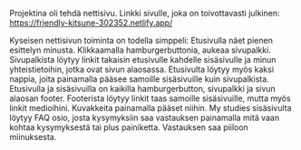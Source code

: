 Projektina oli tehdä nettisivu. Linkki sivulle, joka on toivottavasti julkinen: https://friendly-kitsune-302352.netlify.app/

Kyseisen nettisivun toiminta on todella simppeli: Etusivulla näet pienen esittelyn minusta. Klikkaamalla hamburgerbuttonia, aukeaa sivupalkki.
Sivupalkista löytyy linkit takaisin etusivulle kahdelle sisäsivulle ja minun yhteistietoihin, jotka ovat sivun alaosassa.
Etusivulta löytyy myös kaksi nappia, joita painamalla pääsee samoille sisäsivuille kuin sivupalkista. 
Etusivulla ja sisäsivuilla on kaikilla hamburgerbutton, sivupalkki ja sivun alaosan footer. 
Footerista löytyy linkit taas samoille sisäsivuille, mutta myös linkit medioihini. Kuvakkeita painamalla pääset niihin. 
My studies sisäsivulta löytyy FAQ osio, josta kysymyksiin saa vastauksen painamalla mitä vaan kohtaa kysymyksestä tai plus painiketta. Vastauksen saa piiloon miinuksesta. 
